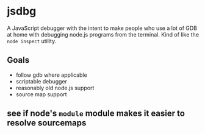 # jsdbg

A JavaScript debugger with the intent to make people who use a lot of GDB at home with debugging node.js
programs from the terminal. Kind of like the `node inspect` utility.

## Goals

- follow gdb where applicable
- scriptable debugger
- reasonably old node.js support
- source map support

## see if node's `module` module makes it easier to resolve sourcemaps
